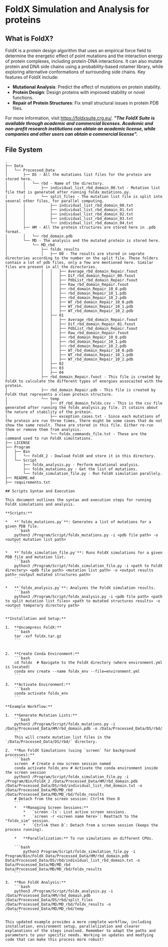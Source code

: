 # FoldX Simulation and Analysis for proteins

## What is FoldX?
FoldX is a protein design algorithm that uses an empirical force field to determine the energetic effect of point mutations and the interaction energy of protein complexes, including protein-DNA interactions. It can also mutate protein and DNA side chains using a probability-based rotamer library, while exploring alternative conformations of surrounding side chains. Key features of FoldX include:

   - **Mutational Analysis**: Predict the effect of mutations on protein stability.
   - **Protein Design**: Design proteins with improved stability or novel functions.
   - **Repair of Protein Structures**: Fix small structural issues in protein PDB files.

For more information, visit https://foldxsuite.crg.eu/.
<b>*"The FoldX Suite is available through academic and commercial licenses. Academic and non-profit research institutions can obtain an academic license, while companies and other users can obtain a commercial license".*</b>

## File System

```
.
├── Data
│   └── Processed_Data
│       ├── DS - All the mutations list files for the protein are stored here.
│       │   └── rbd - Name of the directory.
│       │       ├── individual_list_rbd_domain_00.txt - Mutation list file that is generated after running foldx_mutations.py.
│       │       └── split_files - The mutation list file is split into several other files, for parallel computing.
│       │           ├── individual_list_rbd_domain_00.txt
│       │           ├── individual_list_rbd_domain_01.txt
│       │           ├── individual_list_rbd_domain_02.txt
│       │           ├── individual_list_rbd_domain_03.txt
│       │           └── individual_list_rbd_domain_04.txt
│       ├── HM - All the protein structures are stored here in .pdb format.
│       │   └── rbd_domain.pdb
│       └── MD - The analysis and the mutated protein is stored here.
│           └── MD_rbd
│               ├── foldx_results
│               │   ├── 00 - The results are stored in seprate directories according to the number on the split file. These folders contain a lot of pdb files, only a few are mentioned here. Similar files are present in all the directories.
│               │   │   ├── Average_rbd_domain_Repair.fxout
│               │   │   ├── Dif_rbd_domain_Repair_00.fxout
│               │   │   ├── PdbList_rbd_domain_Repair.fxout
│               │   │   ├── Raw_rbd_domain_Repair.fxout
│               │   │   ├── rbd_domain_Repair_10_0.pdb
│               │   │   ├── rbd_domain_Repair_10_1.pdb
│               │   │   ├── rbd_domain_Repair_10_2.pdb
│               │   │   ├── WT_rbd_domain_Repair_10_0.pdb
│               │   │   ├── WT_rbd_domain_Repair_10_1.pdb
│               │   │   ├── WT_rbd_domain_Repair_10_2.pdb
│               │   ├── 01
│               │   │   ├── Average_rbd_domain_Repair.fxout
│               │   │   ├── Dif_rbd_domain_Repair_01.fxout
│               │   │   ├── PdbList_rbd_domain_Repair.fxout
│               │   │   ├── Raw_rbd_domain_Repair.fxout
│               │   │   ├── rbd_domain_Repair_10_0.pdb
│               │   │   ├── rbd_domain_Repair_10_1.pdb
│               │   │   ├── rbd_domain_Repair_10_2.pdb
│               │   │   ├── WT_rbd_domain_Repair_10_0.pdb
│               │   │   ├── WT_rbd_domain_Repair_10_1.pdb
│               │   │   ├── WT_rbd_domain_Repair_10_2.pdb
│               │   ├── 02
│               │   ├── 03
│               │   ├── 04
│               ├── rbd_domain_Repair.fxout - This file is created by FoldX to calculate the different types of energies assocaited with the protein. 
│               ├── rbd_domain_Repair.pdb - This file is created by FoldX that represents a clean protein structure.
│               └── temp
│                   ├── df_rbd_domain_foldx.csv - This is the csv file generated after running the foldx_analysis.py file. It cotains about the nature of stability of the protein.
│                   ├── exception_cases.txt - Since each mutations of the protein are run three times, there might be some cases that do not show the same result. These are stored in this file. Either re-run them or remove them from analysis.
│                   └── foldx_commands_file.txt - These are the command used to run FoldX simultations.
├── LICENSE
├── Program
│   ├── Bin
│   │   └── FoldX_2 - Dowload FoldX and store it in this directory.
│   └── Script
│       ├── foldx_analysis.py - Perform mutational analysis.
│       ├── foldx_mutations.py - Get the list of mutations.
│       └── foldx_simulation_file.py - Run FoldX simulation parallely.
├── README.md
├── requirements.txt

## Scripts Syntax and Execution

This document outlines the syntax and execution steps for running FoldX simulations and analysis.

**Scripts:**

*   **`foldx_mutations.py`**: Generates a list of mutations for a given PDB file.
    ```bash
    python3 /Program/Script/foldx_mutations.py -i <pdb file path> -o <output mutation list path>
    ```

*   **`foldx_simulation_file.py`**: Runs FoldX simulations for a given PDB file and mutation list.
    ```bash
    python3 /Program/Script/foldx_simulation_file.py -i <path to FoldX directory> <pdb file path> <mutation list path> -o <output results path> <output mutated structures path>
    ```

*   **`foldx_analysis.py`**: Analyzes the FoldX simulation results.
    ```bash
    python3 /Program/Script/foldx_analysis.py -i <pdb file path> <path to split mutation list files> <path to mutated structures results> -o <output temporary directory path>
    ```

**Installation and Setup:**

1.  **Uncompress FoldX:**
    ```bash
    tar -xvf foldx.tar.gz
    ```


2.  **Create Conda Environment:**
    ```bash
    cd foldx  # Navigate to the FoldX directory (where environment.yml is located)
    conda env create --name foldx_env --file=environment.yml
    ```

3.  **Activate Environment:**
    ```bash
    conda activate foldx_env
    ```

**Example Workflow:**

1.  **Generate Mutation Lists:**
    ```bash
    python3 /Program/Script/foldx_mutations.py -i /Data/Processed_Data/HM/rbd_domain.pdb -o /Data/Processed_Data/DS/rbd/
    ```
    This will create mutation list files in the `/Data/Processed_Data/DS/rbd/` directory. 

2.  **Run FoldX Simulations (using `screen` for background processes):**
    ```bash
    screen  # Create a new screen session named
    conda activate foldx_env # Activate the conda environment inside the screen session
    python3 /Program/Script/foldx_simulation_file.py -i /Program/Bin/FoldX_2 /Data/Processed_Data/HM/rbd_domain.pdb /Data/Processed_Data/DS/rbd/individual_list_rbd_domain.txt -o /Data/Processed_Data/MD/MD_rbd /Data/Processed_Data/MD/MD_rbd/foldx_results
    # Detach from the screen session: Ctrl+A then D
    ```
    *   **Managing Screen Sessions:**
        *   `screen -ls`: List active screen sessions.
        *   `screen -r <screen name here>`: Reattach to the "foldx_sim" session.
        *   `Ctrl+A then D`: Detach from a screen session (keeps the process running).

    *   **Parallelization:** To run simulations on different CPUs.

    ```bash
        python3 Program/Script/foldx_simulation_file.py -i Program/Bin/FoldX Data/Processed_Data/HM/rbd_domain.pdb Data/Processed_Data/DS/rbd/individual_list_rbd_domain.txt -o Data/Processed_Data/MD/MD_rbd  Data/Processed_Data/MD/MD_rbd/foldx_results 
    ```

3.  **Run FoldX Analysis:**
    ```bash
    python3 /Program/Script/foldx_analysis.py -i /Data/Processed_Data/HM/rbd_domain.pdb /Data/Processed_Data/DS/rbd/split_files /Data/Processed_Data/MD/MD_rbd/foldx_results -o /Data/Processed_Data/MD/MD_rbd/temp
    ```

This updated example provides a more complete workflow, including installation, environment setup, parallelization and clearer explanations of the steps involved. Remember to adapt the paths and parameters to your specific needs. Working on updates and modfying code that can make this process more robust!
